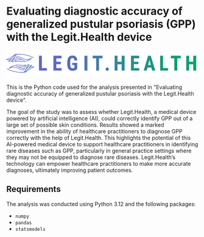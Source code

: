# Evaluating diagnostic accuracy of generalized pustular psoriasis (GPP) with the Legit.Health device

[<img src="figures/LegitHealth-logo.png" width="500" height="70" />](https://legit.health/)

This is the Python code used for the analysis presented in "Evaluating diagnostic accuracy of generalized pustular psoriasis with the Legit.Health device".

The goal of the study was to assess whether Legit.Health, a medical device powered by artificial intelligence (AI), could correctly identify GPP out of a large set of possible skin conditions. Results showed a marked improvement in the ability of healthcare practitioners to diagnose GPP correctly with the help of Legit.Health. This highlights the potential of this AI-powered medical device to support healthcare practitioners in identifying rare diseases such as GPP, particularly in general practice settings where they may not be equipped to diagnose rare diseases. Legit.Health’s technology can empower healthcare practitioners to make more accurate diagnoses, ultimately improving patient outcomes.

## Requirements

The analysis was conducted using Python 3.12 and the following packages:

- `numpy`
- `pandas`
- `statsmodels`
